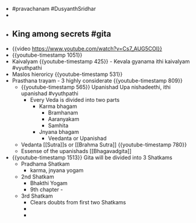 - #pravachanam #DusyanthSridhar
-
- ## King among secrets #gita
- {{video https://www.youtube.com/watch?v=Cs7_AUG5COI}}
- {{youtube-timestamp 1051}}
- Kaivalyam {{youtube-timestamp 425}} - Kevala gyanama ithi kaivalyam #vyuthpathi
- Maslos hieroricy {{youtube-timestamp 531}}
- Prasthana trayam - 3 highly considerate {{youtube-timestamp 809}}
	- {{youtube-timestamp 565}} Upanishad Upa nishadeethi, ithi upanishad #vyuthpathi
		- Every Veda is divided into two parts
			- Karma bhagam
				- Bramhanam
				- Aaranyakam
				- Samhita
			- Jnyana bhagam
				- Veedanta or Upanishad
	- Vedanta [[Sutra]]s or [[Brahma Sutra]] {{youtube-timestamp 780}}
	- Essense of the upanishads [[Bhagavadgita]]
- {{youtube-timestamp 1513}} Gita will be divided into 3 Shatkams
	- Pradhama Shatkam
		- karma, jnyana yogam
	- 2nd Shatkam
		- Bhakthi Yogam
		- 9th chapter -
	- 3rd Shatkam
		- Clears doubts from first two Shatkams
		-
		-